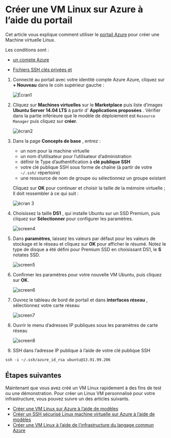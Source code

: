 <properties
    pageTitle="Créer une VM Linux à l’aide du portail Azure | Microsoft Azure"
    description="Créer une VM Linux à l’aide du portail Azure."
    services="virtual-machines-linux"
    documentationCenter=""
    authors="vlivech"
    manager="timlt"
    editor=""
    tags="azure-resource-manager"
/>

<tags
    ms.service="virtual-machines-linux"
    ms.workload="infrastructure-services"
    ms.tgt_pltfrm="vm-linux"
    ms.devlang="na"
    ms.topic="hero-article"
    ms.date="10/25/2016"
    ms.author="v-livech"
/>

# <a name="create-a-linux-vm-on-azure-using-the-portal"></a>Créer une VM Linux sur Azure à l’aide du portail


Cet article vous explique comment utiliser le [portail Azure](https://portal.azure.com/) pour créer une Machine virtuelle Linux.

Les conditions sont :

- [un compte Azure](https://azure.microsoft.com/pricing/free-trial/)

- [Fichiers SSH clés privées et](virtual-machines-linux-mac-create-ssh-keys.md)


1. Connecté au portail avec votre identité compte Azure Azure, cliquez sur **+ Nouveau** dans le coin supérieur gauche :

    ![Écran1](../media/virtual-machines-linux-quick-create-portal/screen1.png)

2. Cliquez sur **Machines virtuelles** sur le **Marketplace** puis liste d’images **Ubuntu Server 14.04 LTS** à partir d' **Applications proposées** .  Vérifier dans la partie inférieure que le modèle de déploiement est `Resource Manager` puis cliquez sur **créer**.

    ![écran2](../media/virtual-machines-linux-quick-create-portal/screen2.png)

3. Dans la page **Concepts de base** , entrez :
    - un nom pour la machine virtuelle
    - un nom d’utilisateur pour l’utilisateur d’administration
    - définir le Type d’authentification à **clé publique SSH**
    - votre clé publique SSH sous forme de chaîne (à partir de votre `~/.ssh/` répertoire)
    - une ressource de nom de groupe ou sélectionnez un groupe existant

    Cliquez sur **OK** pour continuer et choisir la taille de la mémoire virtuelle ; Il doit ressembler à ce qui suit :

    ![écran 3](../media/virtual-machines-linux-quick-create-portal/screen3.png)

4. Choisissez la taille **DS1** , qui installe Ubuntu sur un SSD Premium, puis cliquez sur **Sélectionner** pour configurer les paramètres.

    ![screen4](../media/virtual-machines-linux-quick-create-portal/screen4.png)

5. Dans **paramètres**, laissez les valeurs par défaut pour les valeurs de stockage et le réseau et cliquez sur **OK** pour afficher le résumé.  Notez le type de disque a été défini pour Premium SSD en choisissant DS1, le **S** notates SSD.

    ![screen5](../media/virtual-machines-linux-quick-create-portal/screen5.png)

6. Confirmer les paramètres pour votre nouvelle VM Ubuntu, puis cliquez sur **OK**.

    ![screen6](../media/virtual-machines-linux-quick-create-portal/screen6.png)

7. Ouvrez le tableau de bord de portail et dans **interfaces réseau** , sélectionnez votre carte réseau

    ![screen7](../media/virtual-machines-linux-quick-create-portal/screen7.png)

8. Ouvrir le menu d’adresses IP publiques sous les paramètres de carte réseau

    ![screen8](../media/virtual-machines-linux-quick-create-portal/screen8.png)

9. SSH dans l’adresse IP publique à l’aide de votre clé publique SSH

```
ssh -i ~/.ssh/azure_id_rsa ubuntu@13.91.99.206
```

## <a name="next-steps"></a>Étapes suivantes

Maintenant que vous avez créé un VM Linux rapidement à des fins de test ou une démonstration. Pour créer un Linux VM personnalisé pour votre infrastructure, vous pouvez suivre un des articles suivants.

- [Créer une VM Linux sur Azure à l’aide de modèles](virtual-machines-linux-cli-deploy-templates.md)
- [Créer un SSH sécurisé Linux machine virtuelle sur Azure à l’aide de modèles](virtual-machines-linux-create-ssh-secured-vm-from-template.md)
- [Créer une VM Linux à l’aide de l’infrastructure du langage commun Azure](virtual-machines-linux-create-cli-complete.md)
